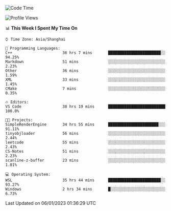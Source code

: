 <!--START_SECTION:waka-->
![Code Time](http://img.shields.io/badge/Code%20Time-553%20hrs%203%20mins-blue)

![Profile Views](http://img.shields.io/badge/Profile%20Views-1-blue)

📊 **This Week I Spent My Time On** 

```text
⌚︎ Time Zone: Asia/Shanghai

💬 Programming Languages: 
C++                      36 hrs 7 mins       ███████████████████████░░   94.25% 
Markdown                 51 mins             ░░░░░░░░░░░░░░░░░░░░░░░░░   2.23% 
Other                    36 mins             ░░░░░░░░░░░░░░░░░░░░░░░░░   1.59% 
XML                      33 mins             ░░░░░░░░░░░░░░░░░░░░░░░░░   1.45% 
CMake                    7 mins              ░░░░░░░░░░░░░░░░░░░░░░░░░   0.35%

🔥 Editors: 
VS Code                  38 hrs 19 mins      █████████████████████████   100.0%

🐱‍💻 Projects: 
SimpleRenderEngine       34 hrs 55 mins      ██████████████████████░░░   91.11% 
tinyobjloader            56 mins             ░░░░░░░░░░░░░░░░░░░░░░░░░   2.44% 
leetcode                 55 mins             ░░░░░░░░░░░░░░░░░░░░░░░░░   2.43% 
CS-Notes                 51 mins             ░░░░░░░░░░░░░░░░░░░░░░░░░   2.23% 
scanline-z-buffer        23 mins             ░░░░░░░░░░░░░░░░░░░░░░░░░   1.01%

💻 Operating System: 
WSL                      35 hrs 44 mins      ███████████████████████░░   93.27% 
Windows                  2 hrs 34 mins       █░░░░░░░░░░░░░░░░░░░░░░░░   6.73%

```


 Last Updated on 06/01/2023 01:36:29 UTC
<!--END_SECTION:waka-->